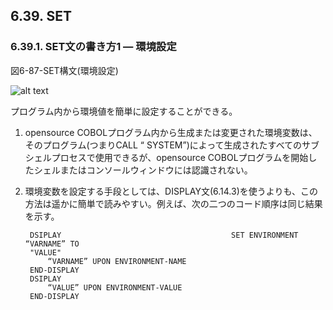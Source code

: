 ## 6.39. SET

### 6.39.1. SET文の書き方1 ― 環境設定

図6-87-SET構文(環境設定)

![alt text](Image/6-87-Set.png)

プログラム内から環境値を簡単に設定することができる。

1. opensource COBOLプログラム内から生成または変更された環境変数は、そのプログラム(つまりCALL “ SYSTEM”)によって生成されたすべてのサブシェルプロセスで使用できるが、opensource COBOLプログラムを開始したシェルまたはコンソールウィンドウには認識されない。

2. 環境変数を設定する手段としては、DISPLAY文(6.14.3)を使うよりも、この方法は遥かに簡単で読みやすい。例えば、次の二つのコード順序は同じ結果を示す。

        DSIPLAY                                      SET ENVIRONMENT “VARNAME” TO
        "VALUE"
            “VARNAME” UPON ENVIRONMENT-NAME
        END-DISPLAY
        DSIPLAY
            “VALUE” UPON ENVIRONMENT-VALUE
        END-DISPLAY
